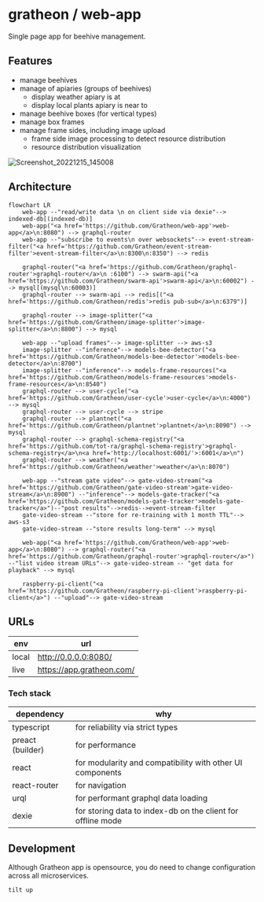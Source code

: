 # gratheon / web-app

Single page app for beehive management.

## Features
- manage beehives
- manage of apiaries (groups of beehives)
	- display weather apiary is at
	- display local plants apiary is near to 
- manage beehive boxes (for vertical types)
- manage box frames
- manage frame sides, including image upload
	- frame side image processing to detect resource distribution
	- resource distribution visualization

![Screenshot_20221215_145008](https://user-images.githubusercontent.com/445122/208070865-e9c486bb-84ed-4205-a269-70693016d808.png)

## Architecture

```mermaid
flowchart LR
	web-app --"read/write data \n on client side via dexie"--> indexed-db[(indexed-db)]
	web-app("<a href='https://github.com/Gratheon/web-app'>web-app</a>\n:8080") --> graphql-router
	web-app --"subscribe to events\n over websockets"--> event-stream-filter("<a href='https://github.com/Gratheon/event-stream-filter'>event-stream-filter</a>\n:8300\n:8350") --> redis
	
	graphql-router("<a href='https://github.com/Gratheon/graphql-router'>graphql-router</a>\n :6100") --> swarm-api("<a href='https://github.com/Gratheon/swarm-api'>swarm-api</a>\n:60002") --> mysql[(mysql\n:60003)]
	graphql-router --> swarm-api --> redis[("<a href='https://github.com/Gratheon/redis'>redis pub-sub</a>\n:6379")]
	
	graphql-router --> image-splitter("<a href='https://github.com/Gratheon/image-splitter'>image-splitter</a>\n:8800") --> mysql
	
	web-app --"upload frames"--> image-splitter --> aws-s3
	image-splitter --"inference"--> models-bee-detector("<a href='https://github.com/Gratheon/models-bee-detector'>models-bee-detector</a>\n:8700")
	image-splitter --"inference"--> models-frame-resources("<a href='https://github.com/Gratheon/models-frame-resources'>models-frame-resources</a>\n:8540")
	graphql-router --> user-cycle("<a href='https://github.com/Gratheon/user-cycle'>user-cycle</a>\n:4000") --> mysql
	graphql-router --> user-cycle --> stripe
	graphql-router --> plantnet("<a href='https://github.com/Gratheon/plantnet'>plantnet</a>\n:8090") --> mysql
	graphql-router --> graphql-schema-registry("<a href='https://github.com/tot-ra/graphql-schema-registry'>graphql-schema-registry</a>\n<a href='http://localhost:6001/'>:6001</a>\n")
	graphql-router --> weather("<a href='https://github.com/Gratheon/weather'>weather</a>\n:8070")

	web-app --"stream gate video"--> gate-video-stream("<a href='https://github.com/Gratheon/gate-video-stream'>gate-video-stream</a>\n:8900") --"inference"--> models-gate-tracker("<a href='https://github.com/Gratheon/models-gate-tracker'>models-gate-tracker</a>")--"post results"-->redis-->event-stream-filter
	gate-video-stream --"store for re-training with 1 month TTL"--> aws-s3
	gate-video-stream --"store results long-term" --> mysql

	web-app("<a href='https://github.com/Gratheon/web-app'>web-app</a>\n:8080") --> graphql-router("<a href='https://github.com/Gratheon/graphql-router'>graphql-router</a>") --"list video stream URLs"--> gate-video-stream -- "get data for playback" --> mysql

	raspberry-pi-client("<a href='https://github.com/Gratheon/raspberry-pi-client'>raspberry-pi-client</a>") --"upload"--> gate-video-stream
```

## URLs

| env   | url                       |
| ----- | ------------------------- |
| local | http://0.0.0.0:8080/      |
| live  | https://app.gratheon.com/ |

### Tech stack
|dependency|why|
|--|--|
|typescript| for reliability via strict types|
|preact (builder)| for performance|
|react| for modularity and compatibility with other UI components|
|react-router|for navigation|
|urql| for performant graphql data loading|
|dexie| for storing data to index-db on the client for offline mode|

## Development
Although Gratheon app is opensource, you do need to change configuration across all microservices.

```
tilt up
```
